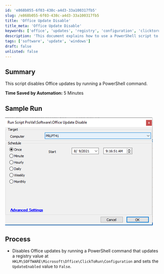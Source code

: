 ```yaml
---
id: 'e868b055-6f03-438c-a4d3-33a100317fb5'
slug: /e868b055-6f03-438c-a4d3-33a100317fb5
title: 'Office Update Disable'
title_meta: 'Office Update Disable'
keywords: ['office', 'updates', 'registry', 'configuration', 'clicktorun']
description: 'This document explains how to use a PowerShell script to disable Office updates by modifying a registry value. The process is straightforward and saves time by automating the update disabling procedure.'
tags: ['software', 'update', 'windows']
draft: false
unlisted: false
---
```


## Summary

This script disables Office updates by running a PowerShell command.

**Time Saved by Automation:** 5 Minutes

## Sample Run

![Sample Run](../../../static/img/docs/e868b055-6f03-438c-a4d3-33a100317fb5/image_1.png)

## Process

- Disables Office updates by running a PowerShell command that updates a registry value at `HKLM\SOFTWARE\Microsoft\Office\ClickToRun\Configuration` and sets the `UpdateEnabled` value to `False`.

